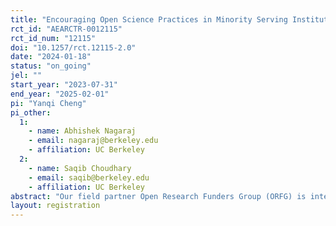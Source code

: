 ```yaml
---
title: "Encouraging Open Science Practices in Minority Serving Institutions"
rct_id: "AEARCTR-0012115"
rct_id_num: "12115"
doi: "10.1257/rct.12115-2.0"
date: "2024-01-18"
status: "on_going"
jel: ""
start_year: "2023-07-31"
end_year: "2025-02-01"
pi: "Yanqi Cheng"
pi_other:
  1:
    - name: Abhishek Nagaraj
    - email: nagaraj@berkeley.edu
    - affiliation: UC Berkeley
  2:
    - name: Saqib Choudhary
    - email: saqib@berkeley.edu
    - affiliation: UC Berkeley
abstract: "Our field partner Open Research Funders Group (ORFG) is interested in encouraging Open Science Practices (OSPs) among traditionally underrepresented academic institutions. ORFG’s key hypothesis is providing a small amount of funding to such institutions for targeted interventions can kickstart a broader movement towards open science practices. ORFG is in conversation with several funders to support such interventions which could form a part of a large field experiment testing the value of such funding. Here we propose to evaluate a smaller pilot ORFG is running with one funder to disburse about $100k to traditionally underrepresented institutions for OSP interventions."
layout: registration
---
```


